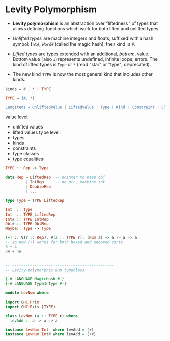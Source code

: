 # Levity Polymorphism

* **Levity polymorphism** is an abstraction over "liftedness" of types that allows defining functions which work for both lifted and unlifted types.

* *Unlifted types* are machine integers and floats; suffixed with a hash symbol: `Int#`, `Word#` (called the magic hash); their kind is `#`.

* *Lifted types* are types extended with an additional, *bottom*, value. Bottom value (also `⊥`) represents undefined, infinite loops, errors. The kind of lifted types is `Type` or `*` (read "star" or "type"; deprecated).

* The new kind `TYPE` is now the most general kind that includes other kinds.

```hs
kinds = # | * | TYPE

TYPE = {#, *}

LangItems = UnliftedValue | LiftedValue | Type | Kind | Constraint | Class
```

value level:
- unlifted values
- lifted values
type level:
- types
- kinds
- constraints
- type classes
- type equalities



```hs
TYPE :: Rep -> Type

data Rep = LiftedRep  -- pointer to heap obj
         | IntRep     -- no ptr, machine int
         | DoubleRep
         | ...

type Type = TYPE LiftedRep

Int  :: Type
Int  :: TYPE LiftedRep
Int# :: TYPE IntRep
Dbl# :: TYPE DblRep
Maybe:: Type -> Type

(+) :: ∀(r :: Rep). ∀(a :: TYPE r). (Num a) => a -> a -> a
-- so now (+) works for both boxed and unboxed sorts
3 + 4
3# + 4#


-- ---------------------------------------------
-- Levity-polymorphic Num typeclass

{-# LANGUAGE MagicHash #-}
{-# LANGUAGE TypeInType #-}

module LevNum where

import GHC.Prim
import GHC.Exts (TYPE)

class LevNum (a :: TYPE r) where
  levAdd :: a -> a -> a

instance LevNum Int  where levAdd = (+)
instance LevNum Int# where levAdd = (+#)
```
